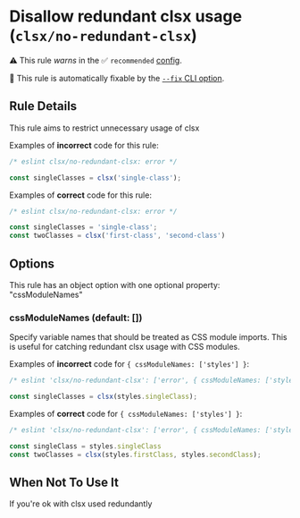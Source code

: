 # Disallow redundant clsx usage (`clsx/no-redundant-clsx`)

⚠️ This rule _warns_ in the ✅ `recommended` [config](https://github.com/temoncher/eslint-plugin-clsx#presets).

🔧 This rule is automatically fixable by the [`--fix` CLI option](https://eslint.org/docs/latest/user-guide/command-line-interface#--fix).

<!-- end auto-generated rule header -->

## Rule Details

This rule aims to restrict unnecessary usage of clsx

Examples of **incorrect** code for this rule:

```js
/* eslint clsx/no-redundant-clsx: error */

const singleClasses = clsx('single-class');
```

Examples of **correct** code for this rule:

```js
/* eslint clsx/no-redundant-clsx: error */

const singleClasses = 'single-class';
const twoClasses = clsx('first-class', 'second-class')
```

## Options

This rule has an object option with one optional property: "cssModuleNames"

### cssModuleNames (default: [])

Specify variable names that should be treated as CSS module imports. This is useful for catching redundant clsx usage with CSS modules.

Examples of **incorrect** code for `{ cssModuleNames: ['styles'] }`:

```js
/* eslint 'clsx/no-redundant-clsx': ['error', { cssModuleNames: ['styles'] }] */

const singleClasses = clsx(styles.singleClass);
```

Examples of **correct** code for `{ cssModuleNames: ['styles'] }`:

```js
/* eslint 'clsx/no-redundant-clsx': ['error', { cssModuleNames: ['styles'] }] */

const singleClass = styles.singleClass
const twoClasses = clsx(styles.firstClass, styles.secondClass);
```

## When Not To Use It

If you're ok with clsx used redundantly
